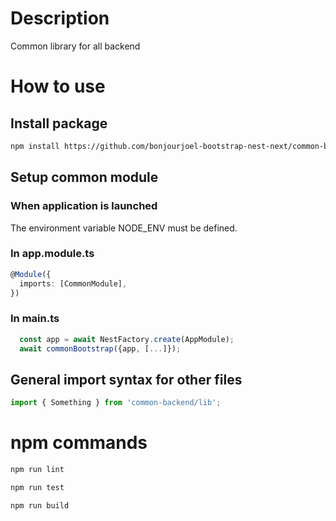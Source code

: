 # Description

Common library for all backend

# How to use

## Install package

```bash
npm install https://github.com/bonjourjoel-bootstrap-nest-next/common-backend
```

## Setup common module

### When application is launched

The environment variable NODE_ENV must be defined.

### In app.module.ts

```typescript
@Module({
  imports: [CommonModule],
})
```

### In main.ts

```typescript
  const app = await NestFactory.create(AppModule);
  await commonBootstrap({app, [...]});
```

## General import syntax for other files

```typescript
import { Something } from 'common-backend/lib';
```

# npm commands

```bash
npm run lint
```

```bash
npm run test
```

```bash
npm run build
```
